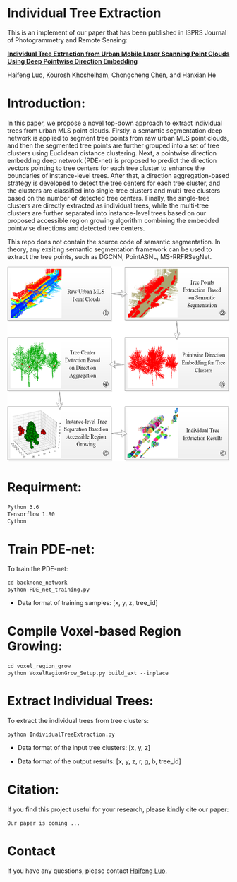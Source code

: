 # Individual Tree Extraction

This is an implement of our paper that has been published in ISPRS Journal of Photogrammetry and Remote Sensing:

[**Individual Tree Extraction from Urban Mobile Laser Scanning Point Clouds Using Deep Pointwise Direction Embedding**](https://www.sciencedirect.com/science/article/pii/S0924271621000654?via%3Dihub)

Haifeng Luo, Kourosh Khoshelham, Chongcheng Chen, and Hanxian He

# Introduction:
In this paper, we propose a novel top-down approach to extract individual trees from urban MLS point clouds. Firstly, a semantic segmentation deep network is applied to segment tree points from raw urban MLS point clouds, and then the segmented tree points are further grouped into a set of tree clusters using Euclidean distance clustering. Next, a pointwise direction embedding deep network (PDE-net) is proposed to predict the direction vectors pointing to tree centers for each tree cluster to enhance the boundaries of instance-level trees. After that, a direction aggregation-based strategy is developed to detect the tree centers for each tree cluster, and the clusters are classified into single-tree clusters and multi-tree clusters based on the number of detected tree centers. Finally, the single-tree clusters are directly extracted as individual trees, while the multi-tree clusters are further separated into instance-level trees based on our proposed accessible region growing algorithm combining the embedded pointwise directions and detected tree centers.

This repo does not contain the source code of semantic segmentation. In theory, any exsiting semantic segmentation framework can be used to extract the tree points, such as DGCNN, PointASNL, MS-RRFRSegNet.

<div align=center><img src="./figs/overall_workflow.png" height="441" width="600"></div>

# Requirment:
    Python 3.6
    Tensorflow 1.80
    Cython

# Train PDE-net:

To train the PDE-net:

    cd backnone_network
    python PDE_net_training.py

* Data format of training samples: [x, y, z, tree_id]

# Compile Voxel-based Region Growing:

    cd voxel_region_grow
    python VoxelRegionGrow_Setup.py build_ext --inplace   

# Extract Individual Trees:

To extract the individual trees from tree clusters:

    python IndividualTreeExtraction.py
    
* Data format of the input tree clusters: [x, y, z]

* Data format of the output results: [x, y, z, r, g, b, tree_id]


# Citation:

If you find this project useful for your research, please kindly cite our paper:
    
    Our paper is coming ...
    
# Contact

If you have any questions, please contact [Haifeng Luo](h.feng.luo@outlook.com).
